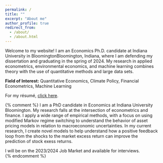 ```yaml
---
permalink: /
title: ""
excerpt: "About me"
author_profile: true
redirect_from: 
  - /about/
  - /about.html
---
```






Welcome to my website! I am an Economics Ph.D. candidate at Indiana University in BloomingtonBloomington, Indiana, where I am defending my dissertation and graduating in the spring of 2024. My research in applied econometrics, environmental economics, and machine learning combines theory with the use of quantitative methods and large data sets.

<!--My name is Alireza Marahel and I am a PhD candidate in Economics at Indiana University Bloomington. I am expected to graduate with PhD degree in Economics during spring of 2024.-->

<!--[^1]: Please navigate using the top menubar. You can come back to this page by clicking **Alireza Marahel** icon at the top left corner.-->

**Field of Interest:** Quantitative Economics, Climate Policy, Financial Econometrics, Machine Learning

For my résumé, [click here](/files/AlirezaMarahel_Resume.pdf).


{% comment %} 
I am a PhD candidate in Economics at Indiana University Bloomington. My research falls at the intersection of econometrics and finance. I apply a wide range of empirical methods, with a focus on using modified Markov regime switching to understand the behavior of asset pricing models in relation to macroeconomic uncertainties. In my current research, I create novel models to help understand how a positive feedback loop from the shocks to the market excess return can improve the prediction of stock exess returns.   
<p></p>
I will be on the 2023/2024 Job Market and available for interviews.

<br>
{% endcomment %}
<!-- ---
layout: splash
permalink: /aboutme/
hidden: true
header:
  overlay_color: "#5e616c"
  overlay_image: /assets/images/Knies_sg_hs25.png
  actions:
    - label: "<i class='fas fa-download'></i> Download CV"
      url: "/files/AlirezaMarahel_Resume.pdf"
excerpt: >
  Just learning more about how little I know.
feature_row:
  - image_path: /images/profile.png
    alt: "Research"
    title: "Research"
    excerpt: "Current and past projects, including any relevant code and documentation."
    url: "/research/"
    btn_class: "btn--primary"
    btn_label: "Learn more"
  - image_path: /images/profile.png
    alt: "Teaching"
    title: "Teaching Experience"
    excerpt: "Courses I have taught. Syllabi available upon request."
    url: "/teaching/"
    btn_class: "btn--primary"
    btn_label: "Learn more"
  - image_path: /images/profile.png
    alt: "About Me"
    title: "About Me"
    excerpt: "My background and interests."
    url: "/aboutme/"
    btn_class: "btn--primary"
    btn_label: "Learn more"      
---

{% include feature_row %} -->